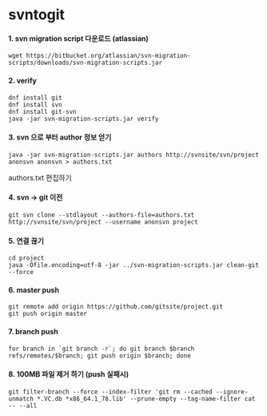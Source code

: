 # svntogit

#### 1. svn migration script 다운로드 (atlassian)
    wget https://bitbucket.org/atlassian/svn-migration-scripts/downloads/svn-migration-scripts.jar

#### 2. verify
    dnf install git
    dnf install svn
    dnf install git-svn
    java -jar svn-migration-scripts.jar verify

#### 3. svn 으로 부터 author 정보 얻기
    java -jar svn-migration-scripts.jar authors http://svnsite/svn/project anonsvn anonsvn > authors.txt
authors.txt 편집하기

#### 4. svn → git 이전
    git svn clone --stdlayout --authors-file=authors.txt http://svnsite/svn/project --username anonsvn project

#### 5. 연결 끊기
    cd project
    java -Dfile.encoding=utf-8 -jar ../svn-migration-scripts.jar clean-git --force

#### 6. master push
    git remote add origin https://github.com/gitsite/project.git
    git push origin master

#### 7. branch push
    for branch in `git branch -r`; do git branch $branch refs/remotes/$branch; git push origin $branch; done

#### 8. 100MB 파일 제거 하기 (push 실패시)
    git filter-branch --force --index-filter 'git rm --cached --ignore-unmatch *.VC.db *x86_64.1_78.lib' --prune-empty --tag-name-filter cat -- --all